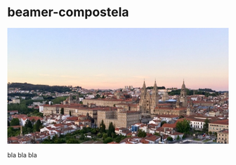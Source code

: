 # beamer-compostela

<p align="center">
  <img src="scq_alameda.jpeg" width="1050" title="Santiago de Compostela">
</p>

bla bla bla
